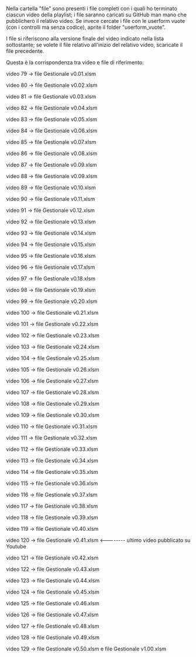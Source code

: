 Nella cartella "file" sono presenti i file completi con i quali ho terminato ciascun video della playlist; i file saranno caricati su GitHub man mano che pubblicherò il relativo video.
Se invece cercate i file con le userform vuote (con i controlli ma senza codice), aprite il folder "userform_vuote".

I file si riferiscono alla versione finale del video indicato nella lista sottostante; se volete il file relativo all'inizio del relativo video, scaricate il file precedente.

Questa è la corrispondenza tra video e file di riferimento:

video 79 -> file Gestionale v0.01.xlsm     

video 80 -> file Gestionale v0.02.xlsm    

video 81 -> file Gestionale v0.03.xlsm       

video 82 -> file Gestionale v0.04.xlsm

video 83 -> file Gestionale v0.05.xlsm 

video 84 -> file Gestionale v0.06.xlsm 

video 85 -> file Gestionale v0.07.xlsm

video 86 -> file Gestionale v0.08.xlsm      

video 87 -> file Gestionale v0.09.xlsm   

video 88 -> file Gestionale v0.09.xlsm   

video 89 -> file Gestionale v0.10.xlsm       

video 90 -> file Gestionale v0.11.xlsm     

video 91 -> file Gestionale v0.12.xlsm         

video 92 -> file Gestionale v0.13.xlsm              

video 93 -> file Gestionale v0.14.xlsm         

video 94 -> file Gestionale v0.15.xlsm          

video 95 -> file Gestionale v0.16.xlsm             

video 96 -> file Gestionale v0.17.xlsm          

video 97 -> file Gestionale v0.18.xlsm         

video 98 -> file Gestionale v0.19.xlsm          

video 99 -> file Gestionale v0.20.xlsm               

video 100 -> file Gestionale v0.21.xlsm                  

video 101 -> file Gestionale v0.22.xlsm           

video 102 -> file Gestionale v0.23.xlsm                       

video 103 -> file Gestionale v0.24.xlsm             

video 104 -> file Gestionale v0.25.xlsm                

video 105 -> file Gestionale v0.26.xlsm                   

video 106 -> file Gestionale v0.27.xlsm           

video 107 -> file Gestionale v0.28.xlsm           

video 108 -> file Gestionale v0.29.xlsm                   

video 109 -> file Gestionale v0.30.xlsm             

video 110 -> file Gestionale v0.31.xlsm                         

video 111 -> file Gestionale v0.32.xlsm   

video 112 -> file Gestionale v0.33.xlsm                    

video 113 -> file Gestionale v0.34.xlsm 

video 114 -> file Gestionale v0.35.xlsm    

video 115 -> file Gestionale v0.36.xlsm      

video 116 -> file Gestionale v0.37.xlsm        

video 117 -> file Gestionale v0.38.xlsm            

video 118 -> file Gestionale v0.39.xlsm           

video 119 -> file Gestionale v0.40.xlsm              

video 120 -> file Gestionale v0.41.xlsm               <-------- ultimo video pubblicato su Youtube

video 121 -> file Gestionale v0.42.xlsm

video 122 -> file Gestionale v0.43.xlsm

video 123 -> file Gestionale v0.44.xlsm

video 124 -> file Gestionale v0.45.xlsm

video 125 -> file Gestionale v0.46.xlsm

video 126 -> file Gestionale v0.47.xlsm

video 127 -> file Gestionale v0.48.xlsm

video 128 -> file Gestionale v0.49.xlsm

video 129 -> file Gestionale v0.50.xlsm e file Gestionale v1.00.xlsm 
